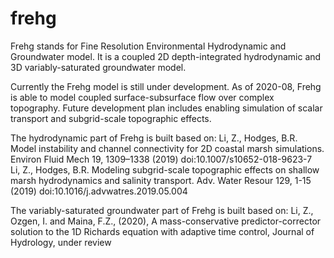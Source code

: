 # frehg
Frehg stands for Fine Resolution Environmental Hydrodynamic and Groundwater model. It is a coupled 2D depth-integrated hydrodynamic and 3D variably-saturated groundwater model.

Currently the Frehg model is still under development. As of 2020-08, Frehg is able to model coupled surface-subsurface flow over complex topography. Future development plan includes enabling simulation of scalar transport and subgrid-scale topographic effects.

The hydrodynamic part of Frehg is built based on:
    Li, Z., Hodges, B.R. Model instability and channel connectivity for 2D coastal marsh simulations. Environ Fluid Mech 19, 1309–1338 (2019) doi:10.1007/s10652-018-9623-7 <br />
    Li, Z., Hodges, B.R. Modeling subgrid-scale topographic effects on shallow marsh hydrodynamics and salinity transport. Adv. Water Resour 129, 1-15 (2019) doi:10.1016/j.advwatres.2019.05.004 <br />

The variably-saturated groundwater part of Frehg is built based on:
    Li, Z., Ozgen, I. and Maina, F.Z., (2020), A mass-conservative predictor-corrector solution to the 1D Richards equation with adaptive time control, Journal of Hydrology, under review
